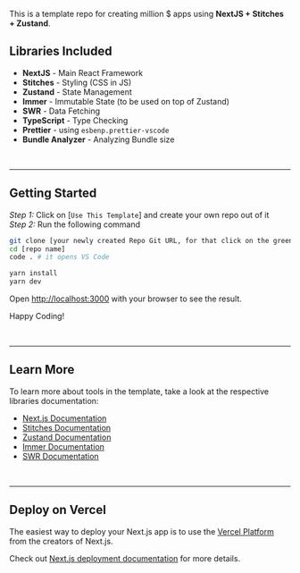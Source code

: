 This is a template repo for creating million $ apps using **NextJS + Stitches + Zustand**.

## Libraries Included

- **NextJS** - Main React Framework
- **Stitches** - Styling (CSS in JS)
- **Zustand** - State Management
- **Immer** - Immutable State (to be used on top of Zustand)
- **SWR** - Data Fetching
- **TypeScript** - Type Checking
- **Prettier** - using `esbenp.prettier-vscode`
- **Bundle Analyzer** - Analyzing Bundle size

<br /> <hr />

## Getting Started

_Step 1:_ Click on [`Use This Template`] and create your own repo out of it<br />
_Step 2:_ Run the following command

```bash
git clone [your newly created Repo Git URL, for that click on the green `Code` Button on your repo and copy the Git URL that appear, make sure that the URL is ending with .git ]
cd [repo name]
code . # it opens VS Code

yarn install
yarn dev
```

Open [http://localhost:3000](http://localhost:3000) with your browser to see the result.

Happy Coding!

<br /> <hr />

## Learn More

To learn more about tools in the template, take a look at the respective libraries documentation:

- [Next.js Documentation](https://nextjs.org/docs)
- [Stitches Documentation](https://stitches.dev/docs/styling)
- [Zustand Documentation](https://github.com/pmndrs/zustand)
- [Immer Documentation](https://immerjs.github.io/immer)
- [SWR Documentation](https://swr.vercel.app)

<br /> <hr />

## Deploy on Vercel

The easiest way to deploy your Next.js app is to use the [Vercel Platform](https://vercel.com/new?utm_medium=default-template&filter=next.js&utm_source=create-next-app&utm_campaign=create-next-app-readme) from the creators of Next.js.

Check out [Next.js deployment documentation](https://nextjs.org/docs/deployment) for more details.
